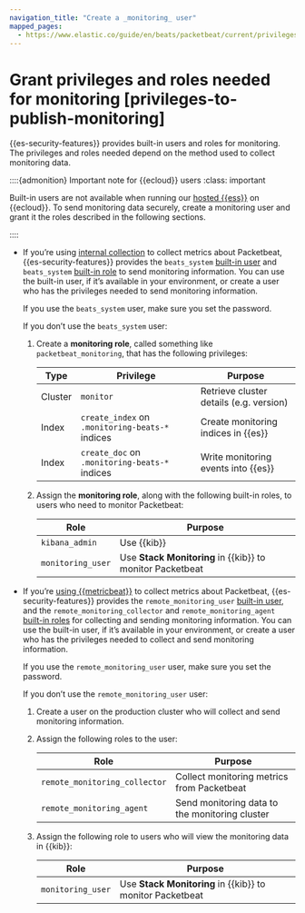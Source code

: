 ```yaml
---
navigation_title: "Create a _monitoring_ user"
mapped_pages:
  - https://www.elastic.co/guide/en/beats/packetbeat/current/privileges-to-publish-monitoring.html
---
```


# Grant privileges and roles needed for monitoring [privileges-to-publish-monitoring]


{{es-security-features}} provides built-in users and roles for monitoring. The privileges and roles needed depend on the method used to collect monitoring data.

::::{admonition} Important note for {{ecloud}} users
:class: important

Built-in users are not available when running our [hosted {{ess}}](https://www.elastic.co/cloud/elasticsearch-service) on {{ecloud}}. To send monitoring data securely, create a monitoring user and grant it the roles described in the following sections.

::::


* If you’re using [internal collection](/reference/packetbeat/monitoring-internal-collection.md) to collect metrics about Packetbeat, {{es-security-features}} provides the `beats_system` [built-in user](docs-content://deploy-manage/users-roles/cluster-or-deployment-auth/built-in-users.md) and `beats_system` [built-in role](elasticsearch://docs/reference/elasticsearch/roles.md) to send monitoring information. You can use the built-in user, if it’s available in your environment, or create a user who has the privileges needed to send monitoring information.

    If you use the `beats_system` user, make sure you set the password.

    If you don’t use the `beats_system` user:

    1. Create a **monitoring role**, called something like `packetbeat_monitoring`, that has the following privileges:

        | Type | Privilege | Purpose |
        | --- | --- | --- |
        | Cluster | `monitor` | Retrieve cluster details (e.g. version) |
        | Index | `create_index` on `.monitoring-beats-*` indices | Create monitoring indices in {{es}} |
        | Index | `create_doc` on `.monitoring-beats-*` indices | Write monitoring events into {{es}} |

    2. Assign the **monitoring role**, along with the following built-in roles, to users who need to monitor Packetbeat:

        | Role | Purpose |
        | --- | --- |
        | `kibana_admin` | Use {{kib}} |
        | `monitoring_user` | Use **Stack Monitoring** in {{kib}} to monitor Packetbeat |

* If you’re [using {{metricbeat}}](/reference/packetbeat/monitoring-metricbeat-collection.md) to collect metrics about Packetbeat, {{es-security-features}} provides the `remote_monitoring_user` [built-in user](docs-content://deploy-manage/users-roles/cluster-or-deployment-auth/built-in-users.md), and the `remote_monitoring_collector` and `remote_monitoring_agent` [built-in roles](elasticsearch://docs/reference/elasticsearch/roles.md) for collecting and sending monitoring information. You can use the built-in user, if it’s available in your environment, or create a user who has the privileges needed to collect and send monitoring information.

    If you use the `remote_monitoring_user` user, make sure you set the password.

    If you don’t use the `remote_monitoring_user` user:

    1. Create a user on the production cluster who will collect and send monitoring information.
    2. Assign the following roles to the user:

        | Role | Purpose |
        | --- | --- |
        | `remote_monitoring_collector` | Collect monitoring metrics from Packetbeat |
        | `remote_monitoring_agent` | Send monitoring data to the monitoring cluster |

    3. Assign the following role to users who will view the monitoring data in {{kib}}:

        | Role | Purpose |
        | --- | --- |
        | `monitoring_user` | Use **Stack Monitoring** in {{kib}} to monitor Packetbeat |



